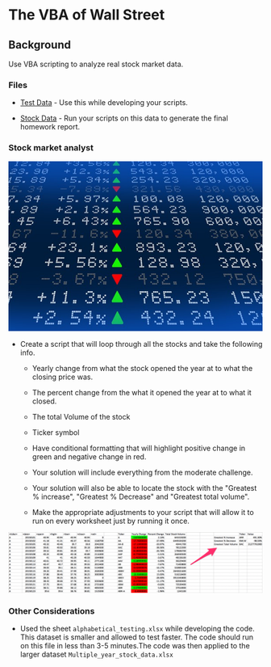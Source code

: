 # The VBA of Wall Street

## Background

Use VBA scripting to analyze real stock market data. 

### Files

* [Test Data](alphabtical_testing.xlsx) - Use this while developing your scripts.

* [Stock Data](Multiple_year_stock_data.xlsx) - Run your scripts on this data to generate the final homework report.

### Stock market analyst

![stock Market](Images/stockmarket.jpg)



* Create a script that will loop through all the stocks and take the following info.

  * Yearly change from what the stock opened the year at to what the closing price was.

  * The percent change from the what it opened the year at to what it closed.

  * The total Volume of the stock

  * Ticker symbol

  * Have conditional formatting that will highlight positive change in green and negative change in red.


  * Your solution will include everything from the moderate challenge.

  * Your solution will also be able to locate the stock with the "Greatest % increase", "Greatest % Decrease" and "Greatest total volume".

   
  * Make the appropriate adjustments to your script that will allow it to run on every worksheet just by running it once.


![hard_solution](Images/hard_solution.png)



### Other Considerations

* Used the sheet `alphabetical_testing.xlsx` while developing the code. This dataset is smaller and allowed to test faster. The code should run on this file in less than 3-5 minutes.The code was then applied to the larger dataset `Multiple_year_stock_data.xlsx`
